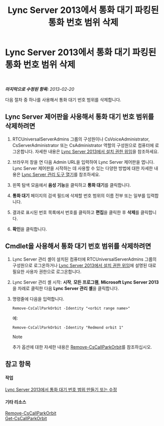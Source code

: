 ﻿---
title: Lync Server 2013에서 통화 대기 파킹된 통화 번호 범위 삭제
TOCTitle: Lync Server 2013에서 통화 대기 파킹된 통화 번호 범위 삭제
ms:assetid: 85e9f916-062d-450d-ac0a-aeaefc0f7cdc
ms:mtpsurl: https://technet.microsoft.com/ko-kr/library/Gg182546(v=OCS.15)
ms:contentKeyID: 49304264
ms.date: 08/10/2015
mtps_version: v=OCS.15
ms.translationtype: HT
---

# Lync Server 2013에서 통화 대기 파킹된 통화 번호 범위 삭제

 

_**마지막으로 수정된 항목:** 2013-02-20_

다음 절차 중 하나를 사용해서 통화 대기 번호 범위를 삭제합니다.

## Lync Server 제어판을 사용해서 통화 대기 번호 범위를 삭제하려면

1.  RTCUniversalServerAdmins 그룹의 구성원이나 CsVoiceAdministrator, CsServerAdministrator 또는 CsAdministrator 역할의 구성원으로 컴퓨터에 로그온합니다. 자세한 내용은 [Lync Server 2013에서 설치 권한 위임](lync-server-2013-delegate-setup-permissions.md)을 참조하세요.

2.  브라우저 창을 연 다음 Admin URL을 입력하여 Lync Server 제어판을 엽니다. Lync Server 제어판을 시작하는 데 사용할 수 있는 다양한 방법에 대한 자세한 내용은 [Lync Server 관리 도구 열기](lync-server-2013-open-lync-server-administrative-tools.md)를 참조하세요.

3.  왼쪽 탐색 모음에서 **음성 기능**을 클릭하고 **통화 대기**를 클릭합니다.

4.  **통화 대기** 페이지의 검색 필드에 삭제할 번호 범위의 이름 전부 또는 일부를 입력합니다.

5.  결과로 표시된 번호 목록에서 번호를 클릭하고 **편집**을 클릭한 후 **삭제**를 클릭합니다.

6.  **확인**을 클릭합니다.

## Cmdlet을 사용해서 통화 대기 번호 범위를 삭제하려면

1.  Lync Server 관리 셸이 설치된 컴퓨터에 RTCUniversalServerAdmins 그룹의 구성원으로 로그온하거나 [Lync Server 2013에서 설치 권한 위임](lync-server-2013-delegate-setup-permissions.md)에 설명된 대로 필요한 사용자 권한으로 로그온합니다.

2.  Lync Server 관리 셸 시작: **시작**, **모든 프로그램**, **Microsoft Lync Server 2013**을 차례로 클릭한 다음 **Lync Server 관리 셸**을 클릭합니다.

3.  명령줄에 다음을 입력합니다.
    
        Remove-CsCallParkOrbit -Identity "<orbit range name>" 
    
    예:
    
        Remove-CsCallParkOrbit -Identity "Redmond orbit 1"
    

    > [!NOTE]
    > 추가 옵션에 대한 자세한 내용은 <A href="https://docs.microsoft.com/en-us/powershell/module/skype/Remove-CsCallParkOrbit">Remove-CsCallParkOrbit</A>를 참조하십시오.



## 참고 항목

#### 작업

[Lync Server 2013에서 통화 대기 번호 범위 만들기 또는 수정](lync-server-2013-create-or-modify-a-call-park-orbit-range.md)  

#### 기타 리소스

[Remove-CsCallParkOrbit](https://docs.microsoft.com/en-us/powershell/module/skype/Remove-CsCallParkOrbit)  
[Get-CsCallParkOrbit](https://docs.microsoft.com/en-us/powershell/module/skype/Get-CsCallParkOrbit)

